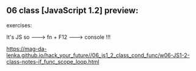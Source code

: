 ## 06 class [JavaScript 1.2] preview:

exercises:

It's JS so ---> fn + F12 ---> console !!!

https://mag-da-lenka.github.io/hack_your_future//06_js1_2_class_cond_func/w06-JS1-2-class-notes-if_func_scope_loop.html